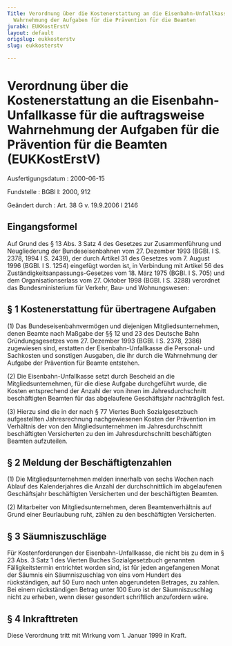 ```yaml
---
Title: Verordnung über die Kostenerstattung an die Eisenbahn-Unfallkasse für die auftragsweise
  Wahrnehmung der Aufgaben für die Prävention für die Beamten
jurabk: EUKKostErstV
layout: default
origslug: eukkosterstv
slug: eukkosterstv

---
```


# Verordnung über die Kostenerstattung an die Eisenbahn-Unfallkasse für die auftragsweise Wahrnehmung der Aufgaben für die Prävention für die Beamten (EUKKostErstV)

Ausfertigungsdatum
:   2000-06-15

Fundstelle
:   BGBl I: 2000, 912

Geändert durch
:   Art. 38 G v. 19.9.2006 I 2146


## Eingangsformel

Auf Grund des § 13 Abs. 3 Satz 4 des Gesetzes zur Zusammenführung und
Neugliederung der Bundeseisenbahnen vom 27. Dezember 1993 (BGBl. I S.
2378, 1994 I S. 2439), der durch Artikel 31 des Gesetzes vom 7. August
1996 (BGBl. I S. 1254) eingefügt worden ist, in Verbindung mit Artikel
56 des Zuständigkeitsanpassungs-Gesetzes vom 18. März 1975 (BGBl. I S.
705) und dem Organisationserlass vom 27. Oktober 1998 (BGBl. I S.
3288) verordnet das Bundesministerium für Verkehr, Bau- und
Wohnungswesen:


## § 1 Kostenerstattung für übertragene Aufgaben

(1) Das Bundeseisenbahnvermögen und diejenigen Mitgliedsunternehmen,
denen Beamte nach Maßgabe der §§ 12 und 23 des Deutsche Bahn
Gründungsgesetzes vom 27. Dezember 1993 (BGBl. I S. 2378, 2386)
zugewiesen sind, erstatten der Eisenbahn-Unfallkasse die Personal- und
Sachkosten und sonstigen Ausgaben, die ihr durch die Wahrnehmung der
Aufgabe der Prävention für Beamte entstehen.

(2) Die Eisenbahn-Unfallkasse setzt durch Bescheid an die
Mitgliedsunternehmen, für die diese Aufgabe durchgeführt wurde, die
Kosten entsprechend der Anzahl der von ihnen im Jahresdurchschnitt
beschäftigten Beamten für das abgelaufene Geschäftsjahr nachträglich
fest.

(3) Hierzu sind die in der nach § 77 Viertes Buch Sozialgesetzbuch
aufgestellten Jahresrechnung nachgewiesenen Kosten der Prävention im
Verhältnis der von den Mitgliedsunternehmen im Jahresdurchschnitt
beschäftigten Versicherten zu den im Jahresdurchschnitt beschäftigten
Beamten aufzuteilen.


## § 2 Meldung der Beschäftigtenzahlen

(1) Die Mitgliedsunternehmen melden innerhalb von sechs Wochen nach
Ablauf des Kalenderjahres die Anzahl der durchschnittlich im
abgelaufenen Geschäftsjahr beschäftigten Versicherten und der
beschäftigten Beamten.

(2) Mitarbeiter von Mitgliedsunternehmen, deren Beamtenverhältnis auf
Grund einer Beurlaubung ruht, zählen zu den beschäftigten
Versicherten.


## § 3 Säumniszuschläge

Für Kostenforderungen der Eisenbahn-Unfallkasse, die nicht bis zu dem
in § 23 Abs. 3 Satz 1 des Vierten Buches Sozialgesetzbuch genannten
Fälligkeitstermin entrichtet worden sind, ist für jeden angefangenen
Monat der Säumnis ein Säumniszuschlag von eins vom Hundert des
rückständigen, auf 50 Euro nach unten abgerundeten Betrages, zu
zahlen. Bei einem rückständigen Betrag unter 100 Euro ist der
Säumniszuschlag nicht zu erheben, wenn dieser gesondert schriftlich
anzufordern wäre.


## § 4 Inkrafttreten

Diese Verordnung tritt mit Wirkung vom 1. Januar 1999 in Kraft.


